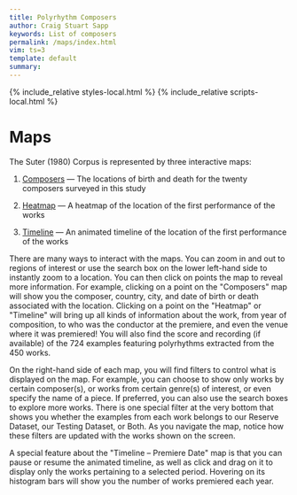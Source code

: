 ```yaml
---
title: Polyrhythm Composers
author: Craig Stuart Sapp
keywords: List of composers
permalink: /maps/index.html
vim: ts=3
template: default
summary: 
---
```


{% include_relative styles-local.html %}
{% include_relative scripts-local.html %}


# Maps #


The Suter (1980) Corpus is represented by three interactive maps:

1. <a target="_blank" href="https://epoudrier.carto.com/builder/74c170e5-eaf8-4b2c-8569-155af79d8f58/embed">Composers</a> &mdash; The locations of birth and death for the twenty composers surveyed in this study 

2. <a target="_blank" href="https://epoudrier.carto.com/builder/8fac6c78-605d-421a-ade2-8a1a2f0d2f6f/embed">Heatmap</a> &mdash; A heatmap of the location of the first performance of the works

3. <a target="_blank" href="https://epoudrier.carto.com/builder/b5f7b654-fd92-443b-b6aa-26804492b148/embed">Timeline</a> &mdash; An animated timeline of the location of the first performance of the works

There are many ways to interact with the maps. You can zoom in and
out to regions of interest or use the search box on the lower
left-hand side to instantly zoom to a location. You can then click
on points the map to reveal more information. For example, clicking
on a point on the "Composers" map will show you the composer,
country, city, and date of birth or death associated with the
location. Clicking on a point on the "Heatmap" or "Timeline" will
bring up all kinds of information about the work, from year of
composition, to who was the conductor at the premiere, and even the
venue where it was premiered! You will also find the score and
recording (if available) of the 724 examples featuring polyrhythms
extracted from the 450 works.

On the right-hand side of each map, you will find filters to control
what is displayed on the map. For example, you can choose to show
only works by certain composer(s), or works from certain genre(s)
of interest, or even specify the name of a piece. If preferred, you
can also use the search boxes to explore more works. There is one
special filter at the very bottom that shows you whether the examples
from each work belongs to our Reserve Dataset, our Testing Dataset,
or Both. As you navigate the map, notice how these filters are
updated with the works shown on the screen.

A special feature about the "Timeline &ndash; Premiere Date" map is that
you can pause or resume the animated timeline, as well as click and
drag on it to display only the works pertaining to a selected period.
Hovering on its histogram bars will show you the number of works
premiered each year.


<div style="height:100px"></div>


